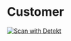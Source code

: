 # Customer

[![Scan with Detekt](https://github.com/rokadaa/customer/actions/workflows/detekt-analysis.yml/badge.svg?branch=master)](https://github.com/rokadaa/customer/actions/workflows/detekt-analysis.yml)
